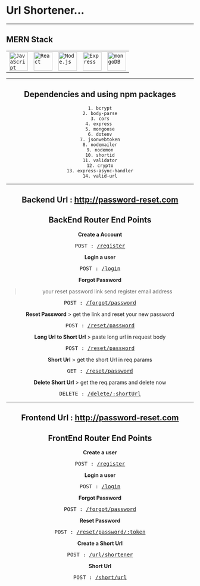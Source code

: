 # Url Shortener...

------------------------------

## MERN Stack

<div align="center">
	<table>
		<tr>
			<td><code><img width="50" src="https://user-images.githubusercontent.com/25181517/117447155-6a868a00-af3d-11eb-9cfe-245df15c9f3f.png" alt="JavaScript" title="JavaScript"/></code></td>
			<td><code><img width="50" src="https://user-images.githubusercontent.com/25181517/183897015-94a058a6-b86e-4e42-a37f-bf92061753e5.png" alt="React" title="React"/></code></td>
			<td><code><img width="50" src="https://user-images.githubusercontent.com/25181517/183568594-85e280a7-0d7e-4d1a-9028-c8c2209e073c.png" alt="Node.js" title="Node.js"/></code></td>
			<td><code><img width="50" src="https://user-images.githubusercontent.com/25181517/183859966-a3462d8d-1bc7-4880-b353-e2cbed900ed6.png" alt="Express" title="Express"/></code></td>
			<td><code><img width="50" src="https://user-images.githubusercontent.com/25181517/182884177-d48a8579-2cd0-447a-b9a6-ffc7cb02560e.png" alt="mongoDB" title="mongoDB"/></code></td>
		</tr>
	</table>

-------------------------------

## Dependencies and using npm packages
  
    1. bcrypt
    2. body-parse
    3. cors
    4. express 
    5. mongoose
    6. dotenv
    7. jsonwebtoken
    8. nodemailer
    9. nodemon
    10. shortid
    11. validator
    12. crypto
    13. express-async-handler
    14. valid-url

-------------------------------

## Backend Url : http://password-reset.com

## BackEnd Router End Points

<b>Create a Account</b>
<pre>POST : <a href='http://password-reset.com/api/v1/user/register'>/register</a></pre>

<b>Login a user</b>
<pre>POST : <a href='http://password-reset.com/api/v1/user/login'>/login</a></pre>

<b>Forgot Password</b>
  > your reset password link send register email address 
<pre>POST : <a href='http://password-reset.com/api/v1/user/forgot/password'>/forgot/password</a></pre>

<b>Reset Password</b>
    > get the link and reset your new password
<pre>POST : <a href='http://password-reset.com/api/v1/user/reset/password/:token'>/reset/password</a></pre>

<b>Long Url to Short Url</b>
    > paste long url in request body
<pre>POST : <a href='http://password-reset.com/api/v1/url/originalUrl'>/reset/password</a></pre>

<b>Short Url</b>
    > get the short Url in req.params
<pre>GET : <a href='http://password-reset.com/api/v1/user/reset/password/:token'>/reset/password</a></pre>

<b>Delete Short Url</b>
    > get the req.params and delete now
<pre>DELETE : <a href='http://password-reset.com/api/v1/url/delete/:shortUrl'>/delete/:shortUrl</a></pre>

---------------------------------

## Frontend Url : http://password-reset.com

## FrontEnd Router End Points

<b>Create a user</b>
<pre>POST : <a href='http://password-reset.com/register'>/register</a></pre>

<b>Login a user</b>
<pre>POST : <a href='http://password-reset.com/login'>/login</a></pre>

<b>Forgot Password</b>
<pre>POST : <a href='http://password-reset.com/forgot/password'>/forgot/password</a></pre>

<b>Reset Password</b>
<pre>POST : <a href='http://password-reset.com/reset/password/:token'>/reset/password/:token</a></pre>

<b>Create a Short Url</b>
<pre>POST : <a href='http://password-reset.com/url/shortener'>/url/shortener</a></pre>

<b>Short Url</b>
<pre>POST : <a href='http://password-reset.com/short/url'>/short/url</a></pre>